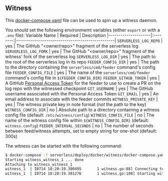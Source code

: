 Witness
-------

This [docker-compose.yaml](docker-compose.yaml) file can be used to spin up a witness daemon.

You should set the following environmemt variables (either `export` or with a `.env` file):
 Variable Name        | Required | Description
|---------------------|:--------:|-------------------------------------------------|
`SERVERLESS_LOG_REPO` | yes      | The GitHub "<owner/repo>" fragment of the serverless log
`SERVERLESS_LOG_FORK` | yes      | The GitHub "<owner/repo>" fragment of the witness' fork of the serverless log
`SERVERLESS_LOG_DIR`  | yes      | The path to the root of the serverless log in its repo
`FEEDER_CONFIG_DIR`   | yes      | The path to the directory containing the `serverless/cmd/feeder` command's config file
`FEEDER_CONFIG_FILE`  | yes      | The name of the `serverless/cmd/feeder` command's config file in `${FEEDER_CONFIG_DIR}`
`FEEDER_GITHUB_TOKEN` | yes      | A GitHub [Personal Access Token](https://docs.github.com/en/github/authenticating-to-github/keeping-your-account-and-data-secure/creating-a-personal-access-token) for the feeder to use to create a PR on the log repo with the witnessed checkpoint
`GIT_USERNAME`        | yes      | The GitHub username associated with the Personal Access Token
`GIT_EMAIL`           | yes      | An email address to associate with the feeder commits
`WITNESS_PRIVATE_KEY` | yes      | The witness private key in note format (*not* the path to the key)
`WITNESS_CONFIG_DIR`  | no       | Absolute path to a directory containing a witness config file (default: `/etc/witness/config`)
`WITNESS_CONFIG_FILE` | no       | The name of the witness config file within `${WITNESS_CONFIG_DIR}` (default: `witness.config`)
`FEEDER_INTERVAL_SECONDS` | no   | The number of seconds between feed/witness attempts, set to empty string for one-shot (default: 300s)


The witness can be started with the following command:

```bash
$ docker-compose -f serverless/deploy/docker/witness/docker-compose.yaml up
Starting witness_witness_1 ... done
Attaching to witness_witness_1
witness_1  | I0714 18:20:19.300495       1 witness.go:88] Connecting to local DB at "/data/witness.sqlite"
witness_1  | I0714 18:20:19.301276       1 witness.go:108] Starting witness server...
```